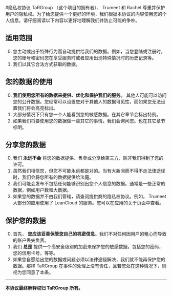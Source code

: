 #隐私权协议
TaRGroup （这个项目的拥有者）、 Trumeet 和 Rachel 尊重并保护用户的隐私权。为了给您提供一个更好的环境，我们根据本协议的内容使用您的个人信息。请仔细阅读以下内容以更好地理解我们并防止可能的争吵。  

## 适用范围
0. 您主动或出于特殊行为而自动提供给我们的数据。例如，当您登陆或注册时，您的账号和密码您在享受服务时或者应用出现特殊情况时的历史记录等。  
1. 我们以其它合法方式获取的数据。  

## 您的数据的使用
0. **我们使用您所有的数据来提供、优化和保护我们的服务。** 其他人可能可以访问您的公开数据。您经常可以设置您对于其他人的数据可见性，而如果您无法设置我们将会高亮标出。  
1. 大部分情况下只有您一个人能看到您的敏感数据。在其它章节会标出特例。  
2. 如果我们将要使用您的数据做一些其它的事情，我们会询问您。也在其它章节标明。  

## 分享您的数据
0. 我们 **永远不会** 将您的数据提供、售卖或分享给第三方，除非我们得到了您的许可。  
1. 虽然我们相信您，但您不可能永远都是对的。当有大新闻而不得不走法律途径时，我们会将您所有的数据提供给法庭。  
2. 我们可能会发布不包括任何能够识别出您个人信息的数据。通常是一些正常的数据，例如用户数和大数据。  
3. 如果您的数据并不由我们管辖，请查阅提供商的隐私权协议。例如， Trumeet 大部分的应用使用了 LeanCloud 的服务。您可以在应用的关于页面中查看。  

## 保护您的数据
0. 首先， **您应该妥善保管您自己的机密信息**。我们不对任何因用户的粗心而导致的账户丢失负责。  
1. 我们 **总是** 提供一个高安全级别的加密来保护您的敏感数据，包括您的密码，您的信用卡号，等等。  
2. 如果您自愿给出您的数据或问题必须以法律途径解决，我们就不能再保护您的数据。那样 TaRGroup 在事件的处理上没有责任，且若您处在这种情况下，则视为您同意了本条。

***
**本协议最终解释权归 TaRGroup 所有。**